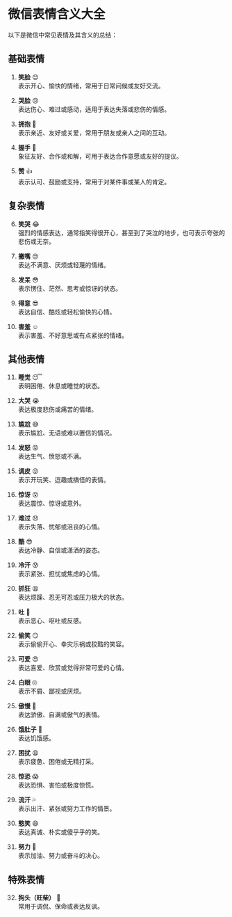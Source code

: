 # 微信表情含义大全

以下是微信中常见表情及其含义的总结：

## 基础表情
1. ​**笑脸** 😊  
   表示开心、愉快的情绪，常用于日常问候或友好交流。

2. ​**哭脸** 😢  
   表达伤心、难过或感动，适用于表达失落或悲伤的情感。

3. ​**拥抱** 🤗  
   表示亲近、友好或关爱，常用于朋友或亲人之间的互动。

4. ​**握手** 🤝  
   象征友好、合作或和解，可用于表达合作意愿或友好的提议。

5. ​**赞** 👍  
   表示认可、鼓励或支持，常用于对某件事或某人的肯定。

## 复杂表情
6. ​**笑哭** 😂  
   强烈的情感表达，通常指笑得很开心，甚至到了哭泣的地步，也可表示夸张的悲伤或无奈。

7. ​**撇嘴** 😒  
   表达不满意、厌烦或轻蔑的情绪。

8. ​**发呆** 😳  
   表示愣住、茫然、思考或惊讶的状态。

9. ​**得意** 😎  
   表达自信、酷炫或轻松愉快的心情。

10. ​**害羞** ☺️  
    表示害羞、不好意思或有点紧张的情绪。

## 其他表情
11. ​**睡觉** 😴  
    表明困倦、休息或睡觉的状态。

12. ​**大哭** 😭  
    表达极度悲伤或痛苦的情绪。

13. ​**尴尬** 😅  
    表示尴尬、无语或难以置信的情况。

14. ​**发怒** 😡  
    表达生气、愤怒或不满。

15. ​**调皮** 😜  
    表示开玩笑、逗趣或搞怪的表情。

16. ​**惊讶** 😮  
    表达震惊、惊讶或意外。

17. ​**难过** 😞  
    表示失落、忧郁或沮丧的心情。

18. ​**酷** 😎  
    表达冷静、自信或潇洒的姿态。

19. ​**冷汗** 😰  
    表示紧张、担忧或焦虑的心情。

20. ​**抓狂** 😫  
    表达烦躁、忍无可忍或压力极大的状态。

21. ​**吐** 🤮  
    表示恶心、呕吐或反感。

22. ​**偷笑** 😏  
    表示偷偷开心、幸灾乐祸或狡黠的笑容。

23. ​**可爱** 😍  
    表达喜爱、欣赏或觉得非常可爱的心情。

24. ​**白眼** 🙄  
    表示不屑、鄙视或厌烦。

25. ​**傲慢** 😤  
    表达骄傲、自满或傲气的表情。

26. ​**饿肚子** 🥺  
    表达饥饿感。

27. ​**困扰** 😩  
    表示疲惫、困倦或无精打采。

28. ​**惊恐** 😱  
    表达恐惧、害怕或极度惊慌。

29. ​**流汗** 💦  
    表示出汗、紧张或努力工作的情景。

30. ​**憨笑** 😄  
    表达真诚、朴实或傻乎乎的笑。

31. ​**努力** 💪  
    表示加油、努力或奋斗的决心。

## 特殊表情
32. ​**狗头（旺柴）​** 🐶  
    常用于调侃、保命或表达反讽。
